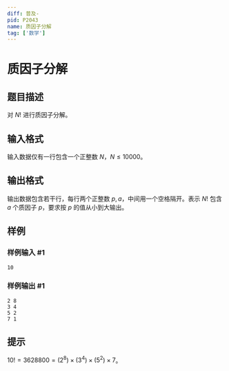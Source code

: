 ```yaml
---
diff: 普及-
pid: P2043
name: 质因子分解
tag: ['数学']
---
```

# 质因子分解
## 题目描述

对 $N!$ 进行质因子分解。
## 输入格式

输入数据仅有一行包含一个正整数 $N$，$N \leq 10000$。
## 输出格式

输出数据包含若干行，每行两个正整数 $p,a$，中间用一个空格隔开。表示 $N!$ 包含 $a$ 个质因子 $p$，要求按 $p$ 的值从小到大输出。
## 样例

### 样例输入 #1
```
10
```
### 样例输出 #1
```
2 8
3 4
5 2
7 1
```
## 提示

$10! = 3628800 = (2^8) \times (3^4) \times (5^2) \times 7$。
